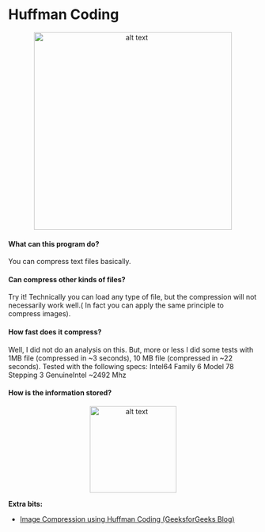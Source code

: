 # Huffman Coding

<p align="center">
<img src="https://i.imgur.com/7bydXvR.png" alt="alt text" width="400" height="whatever">
</p>

#### What can this program do?
You can compress text files basically.
#### Can compress other kinds of files?
Try it! Technically you can load any type of file, but the compression will not necessarily work well.( In fact you can apply the same principle to compress images).
#### How fast does it compress?
Well, I did not do an analysis on this. But, more or less I did some tests with 1MB file (compressed in ~3 seconds), 10 MB file (compressed in ~22 seconds). Tested with the following specs: Intel64 Family 6 Model 78 Stepping 3 GenuineIntel ~2492 Mhz
#### How is the information stored?
<p align="center">
<img src="https://i.imgur.com/CZHlkRp.png" alt="alt text" width="175" height="whatever">
</p>


**Extra bits:**
  * [Image Compression using Huffman Coding (GeeksforGeeks Blog)](https://www.geeksforgeeks.org/image-compression-using-huffman-coding/)
